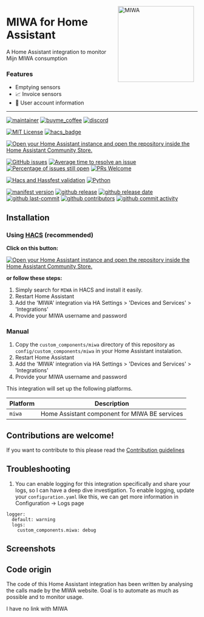 <img src="https://github.com/geertmeersman/miwa/raw/main/images/brand/logo.png"
     alt="MIWA"
     align="right"
     style="width: 200px;margin-right: 10px;" />

# MIWA for Home Assistant

A Home Assistant integration to monitor Mijn MIWA consumption

### Features

- Emptying sensors
- 📈 Invoice sensors
- 👱 User account information

---

<!-- [START BADGES] -->
<!-- Please keep comment here to allow auto update -->

[![maintainer](https://img.shields.io/badge/maintainer-Geert%20Meersman-green?style=for-the-badge&logo=github)](https://github.com/geertmeersman)
[![buyme_coffee](https://img.shields.io/badge/Buy%20me%20a%20Duvel-donate-yellow?style=for-the-badge&logo=buymeacoffee)](https://www.buymeacoffee.com/geertmeersman)
[![discord](https://img.shields.io/discord/1094198226493636638?style=for-the-badge&logo=discord)](https://discord.gg/BTW6S9m3)

[![MIT License](https://img.shields.io/github/license/geertmeersman/miwa?style=flat-square)](https://github.com/geertmeersman/miwa/blob/master/LICENSE)
[![hacs_badge](https://img.shields.io/badge/HACS-Default-41BDF5.svg?style=flat-square)](https://github.com/hacs/integration)

[![Open your Home Assistant instance and open the repository inside the Home Assistant Community Store.](https://my.home-assistant.io/badges/hacs_repository.svg?style=flat-square)](https://my.home-assistant.io/redirect/hacs_repository/?owner=geertmeersman&repository=miwa&category=integration)

[![GitHub issues](https://img.shields.io/github/issues/geertmeersman/miwa)](https://github.com/geertmeersman/miwa/issues)
[![Average time to resolve an issue](http://isitmaintained.com/badge/resolution/geertmeersman/miwa.svg)](http://isitmaintained.com/project/geertmeersman/miwa)
[![Percentage of issues still open](http://isitmaintained.com/badge/open/geertmeersman/miwa.svg)](http://isitmaintained.com/project/geertmeersman/miwa)
[![PRs Welcome](https://img.shields.io/badge/PRs-Welcome-brightgreen.svg)](https://github.com/geertmeersman/miwa/pulls)

[![Hacs and Hassfest validation](https://github.com/geertmeersman/miwa/actions/workflows/validate.yml/badge.svg)](https://github.com/geertmeersman/miwa/actions/workflows/validate.yml)
[![Python](https://img.shields.io/badge/Python-FFD43B?logo=python)](https://github.com/geertmeersman/miwa/search?l=python)

[![manifest version](https://img.shields.io/github/manifest-json/v/geertmeersman/miwa/master?filename=custom_components%2Fmiwa%2Fmanifest.json)](https://github.com/geertmeersman/miwa)
[![github release](https://img.shields.io/github/v/release/geertmeersman/miwa?logo=github)](https://github.com/geertmeersman/miwa/releases)
[![github release date](https://img.shields.io/github/release-date/geertmeersman/miwa)](https://github.com/geertmeersman/miwa/releases)
[![github last-commit](https://img.shields.io/github/last-commit/geertmeersman/miwa)](https://github.com/geertmeersman/miwa/commits)
[![github contributors](https://img.shields.io/github/contributors/geertmeersman/miwa)](https://github.com/geertmeersman/miwa/graphs/contributors)
[![github commit activity](https://img.shields.io/github/commit-activity/y/geertmeersman/miwa?logo=github)](https://github.com/geertmeersman/miwa/commits/main)

<!-- [END BADGES] -->

## Installation

### Using [HACS](https://hacs.xyz/) (recommended)

**Click on this button:**

[![Open your Home Assistant instance and open the repository inside the Home Assistant Community Store.](https://my.home-assistant.io/badges/hacs_repository.svg?style=flat-square)](https://my.home-assistant.io/redirect/hacs_repository/?owner=geertmeersman&repository=miwa&category=integration)

**or follow these steps:**

1. Simply search for `MIWA` in HACS and install it easily.
2. Restart Home Assistant
3. Add the 'MIWA' integration via HA Settings > 'Devices and Services' > 'Integrations'
4. Provide your MIWA username and password

### Manual

1. Copy the `custom_components/miwa` directory of this repository as `config/custom_components/miwa` in your Home Assistant instalation.
2. Restart Home Assistant
3. Add the 'MIWA' integration via HA Settings > 'Devices and Services' > 'Integrations'
4. Provide your MIWA username and password

This integration will set up the following platforms.

| Platform | Description                                   |
| -------- | --------------------------------------------- |
| `miwa`   | Home Assistant component for MIWA BE services |

## Contributions are welcome!

If you want to contribute to this please read the [Contribution guidelines](CONTRIBUTING.md)

## Troubleshooting

1. You can enable logging for this integration specifically and share your logs, so I can have a deep dive investigation. To enable logging, update your `configuration.yaml` like this, we can get more information in Configuration -> Logs page

```
logger:
  default: warning
  logs:
    custom_components.miwa: debug
```

## Screenshots

## Code origin

The code of this Home Assistant integration has been written by analysing the calls made by the MIWA website. Goal is to automate as much as possible and to monitor usage.

I have no link with MIWA
